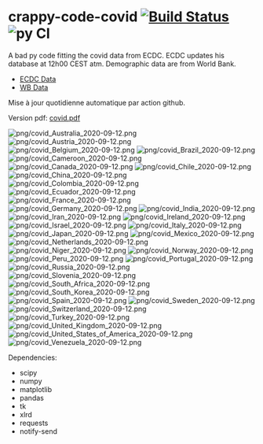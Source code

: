 # crappy-code-covid [![Build Status](https://cloud.drone.io/api/badges/a-lemonnier/crappy-code-covid/status.svg)](https://cloud.drone.io/a-lemonnier/crappy-code-covid) ![py CI](https://github.com/a-lemonnier/crappy-code-covid/workflows/py%20CI/badge.svg)
 
A bad py code fitting the covid data from ECDC. ECDC updates his database at 12h00 CEST atm. Demographic data are from World Bank.
 
- [ECDC Data](https://www.ecdc.europa.eu/en/publications-data/download-todays-data-geographic-distribution-covid-19-cases-worldwide)
- [WB Data](https://data.worldbank.org/indicator/sp.pop.totl)
 
 
Mise à jour quotidienne automatique par action github.
 
Version pdf: [covid.pdf](https://github.com/a-lemonnier/crappy-code-covid/raw/master/covid.pdf)
 
![png/covid_Australia_2020-09-12.png](png/covid_Australia_2020-09-12.png)
![png/covid_Austria_2020-09-12.png](png/covid_Austria_2020-09-12.png)
![png/covid_Belgium_2020-09-12.png](png/covid_Belgium_2020-09-12.png)
![png/covid_Brazil_2020-09-12.png](png/covid_Brazil_2020-09-12.png)
![png/covid_Cameroon_2020-09-12.png](png/covid_Cameroon_2020-09-12.png)
![png/covid_Canada_2020-09-12.png](png/covid_Canada_2020-09-12.png)
![png/covid_Chile_2020-09-12.png](png/covid_Chile_2020-09-12.png)
![png/covid_China_2020-09-12.png](png/covid_China_2020-09-12.png)
![png/covid_Colombia_2020-09-12.png](png/covid_Colombia_2020-09-12.png)
![png/covid_Ecuador_2020-09-12.png](png/covid_Ecuador_2020-09-12.png)
![png/covid_France_2020-09-12.png](png/covid_France_2020-09-12.png)
![png/covid_Germany_2020-09-12.png](png/covid_Germany_2020-09-12.png)
![png/covid_India_2020-09-12.png](png/covid_India_2020-09-12.png)
![png/covid_Iran_2020-09-12.png](png/covid_Iran_2020-09-12.png)
![png/covid_Ireland_2020-09-12.png](png/covid_Ireland_2020-09-12.png)
![png/covid_Israel_2020-09-12.png](png/covid_Israel_2020-09-12.png)
![png/covid_Italy_2020-09-12.png](png/covid_Italy_2020-09-12.png)
![png/covid_Japan_2020-09-12.png](png/covid_Japan_2020-09-12.png)
![png/covid_Mexico_2020-09-12.png](png/covid_Mexico_2020-09-12.png)
![png/covid_Netherlands_2020-09-12.png](png/covid_Netherlands_2020-09-12.png)
![png/covid_Niger_2020-09-12.png](png/covid_Niger_2020-09-12.png)
![png/covid_Norway_2020-09-12.png](png/covid_Norway_2020-09-12.png)
![png/covid_Peru_2020-09-12.png](png/covid_Peru_2020-09-12.png)
![png/covid_Portugal_2020-09-12.png](png/covid_Portugal_2020-09-12.png)
![png/covid_Russia_2020-09-12.png](png/covid_Russia_2020-09-12.png)
![png/covid_Slovenia_2020-09-12.png](png/covid_Slovenia_2020-09-12.png)
![png/covid_South_Africa_2020-09-12.png](png/covid_South_Africa_2020-09-12.png)
![png/covid_South_Korea_2020-09-12.png](png/covid_South_Korea_2020-09-12.png)
![png/covid_Spain_2020-09-12.png](png/covid_Spain_2020-09-12.png)
![png/covid_Sweden_2020-09-12.png](png/covid_Sweden_2020-09-12.png)
![png/covid_Switzerland_2020-09-12.png](png/covid_Switzerland_2020-09-12.png)
![png/covid_Turkey_2020-09-12.png](png/covid_Turkey_2020-09-12.png)
![png/covid_United_Kingdom_2020-09-12.png](png/covid_United_Kingdom_2020-09-12.png)
![png/covid_United_States_of_America_2020-09-12.png](png/covid_United_States_of_America_2020-09-12.png)
![png/covid_Venezuela_2020-09-12.png](png/covid_Venezuela_2020-09-12.png)
 
Dependencies:
- scipy
- numpy
- matplotlib
- pandas
- tk
- xlrd
- requests
- notify-send
